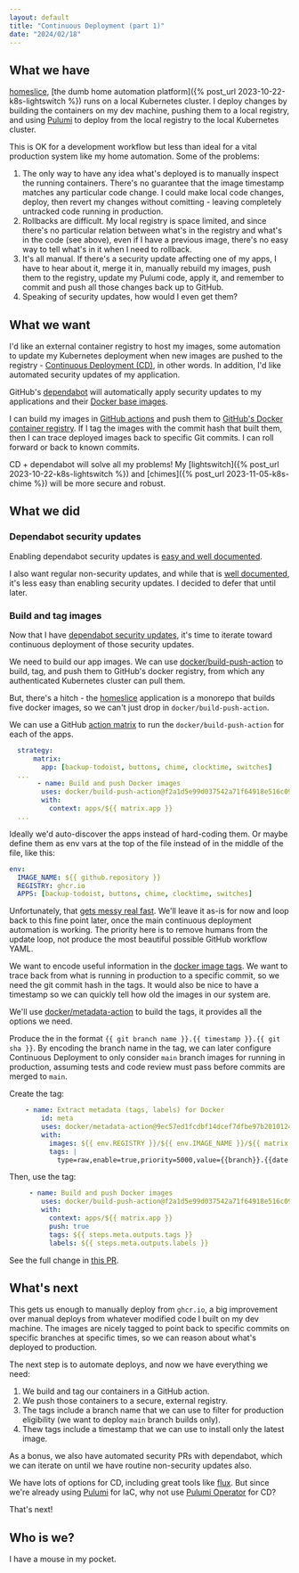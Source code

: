```yaml
---
layout: default
title: "Continuous Deployment (part 1)"
date: "2024/02/18"
---
```


## What we have

[homeslice](https://github.com/mikepartelow/homeslice), [the dumb home automation platform]({% post_url 2023-10-22-k8s-lightswitch %}) runs on a local Kubernetes cluster. I deploy changes by building the containers on my dev machine, pushing them to a local registry, and using [Pulumi](https://github.com/mikepartelow/homeslice/tree/main/pulumi) to deploy from the local registry to the local Kubernetes cluster. 

This is OK for a development workflow but less than ideal for a vital production system like my home automation. Some of the problems:

1. The only way to have any idea what's deployed is to manually inspect the running containers. There's no guarantee that the image timestamp matches any particular code change. I could make local code changes, deploy, then revert my changes without comitting - leaving completely untracked code running in production.
1. Rollbacks are difficult. My local registry is space limited, and since there's no particular relation between what's in the registry and what's in the code (see above), even if I have a previous image, there's no easy way to tell what's in it when I need to rollback.
1. It's all manual. If there's a security update affecting one of my apps, I have to hear about it, merge it in, manually rebuild my images, push them to the registry, update my Pulumi code, apply it, and remember to commit and push all those changes back up to GitHub.
1. Speaking of security updates, how would I even get them?

## What we want

I'd like an external container registry to host my images, some automation to update my Kubernetes deployment when new images are pushed to the registry - [Continuous Deployment (CD)](https://en.wikipedia.org/wiki/Continuous_deployment), in other words. In addition, I'd like automated security updates of my application. 

GitHub's [dependabot](https://github.com/dependabot) will automatically apply security updates to my applications and their [Docker base images](https://docs.docker.com/build/building/base-images/).

I can build my images in [GitHub actions](https://github.com/features/actions) and push them to [GitHub's Docker container registry](https://docs.github.com/en/packages/working-with-a-github-packages-registry/working-with-the-container-registry). If I tag the images with the commit hash that built them, then I can trace deployed images back to specific Git commits. I can roll forward or back to known commits.

CD + dependabot will solve all my problems! My [lightswitch]({% post_url 2023-10-22-k8s-lightswitch %}) and [chimes]({% post_url 2023-11-05-k8s-chime %})  will be more secure and robust.

## What we did

### Dependabot security updates

Enabling dependabot security updates is [easy and well documented](https://docs.github.com/en/code-security/dependabot/dependabot-security-updates/configuring-dependabot-security-updates#).  

I also want regular non-security updates, and while that is [well documented](https://docs.github.com/en/code-security/dependabot/dependabot-version-updates/about-dependabot-version-updates), it's less easy than enabling security updates. I decided to defer that until later.

### Build and tag images 

Now that I have [dependabot security updates](https://github.com/mikepartelow/homeslice/pull/11), it's time to iterate toward continuous deployment of those security updates.

We need to build our app images. We can use [docker/build-push-action](https://github.com/docker/build-push-action) to build, tag, and push them to GitHub's docker registry, from which any authenticated Kubernetes cluster can pull them.

But, there's a hitch - the [homeslice](https://github.com/mikepartelow/homeslice/tree/main/apps) application is a monorepo that builds five docker images, so we can't just drop in `docker/build-push-action`.

We can use a GitHub [action matrix](https://docs.github.com/en/actions/using-jobs/using-a-matrix-for-your-jobs) to run the `docker/build-push-action` for each of the apps.

```yaml
  strategy:
      matrix:
        app: [backup-todoist, buttons, chime, clocktime, switches]
  ...
       - name: Build and push Docker images
        uses: docker/build-push-action@f2a1d5e99d037542a71f64918e516c093c6f3fc4
        with:
          context: apps/${{ matrix.app }}
  ...
```

Ideally we'd auto-discover the apps instead of hard-coding them. Or maybe define them as env vars at the top of the file instead of in the middle of the file, like this:

```yaml
env:
  IMAGE_NAME: ${{ github.repository }}
  REGISTRY: ghcr.io
  APPS: [backup-todoist, buttons, chime, clocktime, switches]
```

Unfortunately, that [gets messy real fast](https://stackoverflow.com/questions/74072206/github-actions-use-variables-in-matrix-definition). We'll leave it as-is for now and loop back to this fine point later, once the main continuous deployment automation is working. The priority here is to remove humans from the update loop, not produce the most beautiful possible GitHub workflow YAML. 

We want to encode useful information in the [docker image tags](https://docs.docker.com/engine/reference/commandline/image_tag/). We want to trace back from what is running in production to a specific commit, so we need the git commit hash in the tags. It would also be nice to have a timestamp so we can quickly tell how old the images in our system are.

We'll use [docker/metadata-action](https://github.com/docker/metadata-action) to build the tags, it provides all the options we need.

Produce the in the format `{{ git branch name }}.{{ timestamp }}.{{ git sha }}`. By encoding the branch name in the tag, we can later configure Continuous Deployment to only consider `main` branch images for running in production, assuming tests and code review must pass before commits are merged to `main`.

Create the tag:

```yaml
    - name: Extract metadata (tags, labels) for Docker
        id: meta
        uses: docker/metadata-action@9ec57ed1fcdbf14dcef7dfbe97b2010124a938b7
        with:
          images: ${{ env.REGISTRY }}/${{ env.IMAGE_NAME }}/${{ matrix.app }}
          tags: |
            type=raw,enable=true,priority=5000,value={{branch}}.{{date 'YYYYMMDD-HHmmss' tz='Pacific/Los Angeles'}}.{{sha}}
```

Then, use the tag:

```yaml
     - name: Build and push Docker images
        uses: docker/build-push-action@f2a1d5e99d037542a71f64918e516c093c6f3fc4
        with:
          context: apps/${{ matrix.app }}
          push: true
          tags: ${{ steps.meta.outputs.tags }}
          labels: ${{ steps.meta.outputs.labels }}
```

See the full change in [this PR](https://github.com/mikepartelow/homeslice/pull/15/files).

## What's next

This gets us enough to manually deploy from `ghcr.io`, a big improvement over manual deploys from whatever modified code I built on my dev machine. The images are nicely tagged to point back to specific commits on specific branches at specific times, so we can reason about what's deployed to production.  

The next step is to automate deploys, and now we have everything we need:

1. We build and tag our containers in a GitHub action.
1. We push those containers to a secure, external registry.
1. The tags include a branch name that we can use to filter for production eligibility (we want to deploy `main` branch builds only).
1. Thew tags include a timestamp that we can use to install only the latest image.

As a bonus, we also have automated security PRs with dependabot, which we can iterate on until we have routine non-security updates also.

We have lots of options for CD, including great tools like [flux](https://fluxcd.io). But since we're already using [Pulumi](https://www.pulumi.com) for IaC, why not use [Pulumi Operator](https://www.pulumi.com/docs/using-pulumi/continuous-delivery/pulumi-kubernetes-operator/) for CD?

That's next!

## Who is we?

I have a mouse in my pocket.
